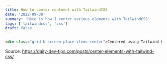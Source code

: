 ```yaml
---
title: How to center contnent with TailwindCSS
date: '2022-09-30'
summary: 'Here is how I center various elements with TailwindCSS'
tags: ['tailwindcss', 'css']
draft: false
---
```


```html
<div class="grid h-screen place-items-center">Centered using Tailwind Grid</div>
```

Source: https://daily-dev-tips.com/posts/center-elements-with-tailwind-css/

